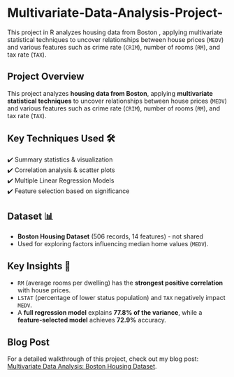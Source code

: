 # Multivariate-Data-Analysis-Project-
This project in R analyzes housing data from Boston , applying multivariate statistical techniques to uncover relationships between house prices (`MEDV`) and various features such as crime rate (`CRIM`), number of rooms (`RM`), and tax rate (`TAX`).  

## Project Overview  
This project analyzes **housing data from Boston**, applying **multivariate statistical techniques** to uncover relationships between house prices (`MEDV`) and various features such as crime rate (`CRIM`), number of rooms (`RM`), and tax rate (`TAX`).  

## Key Techniques Used 🛠  
✔️ Summary statistics & visualization  
✔️ Correlation analysis & scatter plots    
✔️ Multiple Linear Regression Models  
✔️ Feature selection based on significance  

## Dataset 📊  
- **Boston Housing Dataset** (506 records, 14 features)  - not shared
- Used for exploring factors influencing median home values (`MEDV`).  

## Key Insights 📌  
- `RM` (average rooms per dwelling) has the **strongest positive correlation** with house prices.  
- `LSTAT` (percentage of lower status population) and `TAX` negatively impact `MEDV`.  
- A **full regression model** explains **77.8% of the variance**, while a **feature-selected model** achieves **72.9%** accuracy.  

## Blog Post
For a detailed walkthrough of this project, check out my blog post: [Multivariate Data Analysis: Boston Housing Dataset](blog.md).
